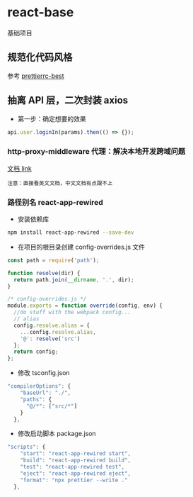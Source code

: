 # react-base

基础项目

## 规范化代码风格

参考 [prettierrc-best](https://github.com/luozyiii/prettierrc-best)

## 抽离 API 层，二次封装 axios

- 第一步：确定想要的效果

```js
api.user.loginIn(params).then(() => {});
```

### http-proxy-middleware 代理：解决本地开发跨域问题

[文档 link](https://create-react-app.dev/docs/proxying-api-requests-in-development/)

```
注意：直接看英文文档，中文文档有点跟不上
```

### 路径别名 react-app-rewired

- 安装依赖库

```bash
npm install react-app-rewired --save-dev

```

- 在项目的根目录创建 config-overrides.js 文件

```js
const path = require('path');

function resolve(dir) {
  return path.join(__dirname, '.', dir);
}

/* config-overrides.js */
module.exports = function override(config, env) {
  //do stuff with the webpack config...
  // alias
  config.resolve.alias = {
    ...config.resolve.alias,
    '@': resolve('src')
  };
  return config;
};
```

- 修改 tsconfig.json

```js
"compilerOptions": {
    "baseUrl": "./",
    "paths": {
      "@/*": ["src/*"]
    }
  },
```

- 修改启动脚本 package.json

```js
"scripts": {
    "start": "react-app-rewired start",
    "build": "react-app-rewired build",
    "test": "react-app-rewired test",
    "eject": "react-app-rewired eject",
    "format": "npx prettier --write ."
  },
```
